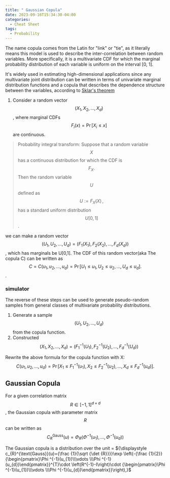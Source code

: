 ```yaml
---
title: " Gaussian Copula"
date: 2023-09-16T15:34:30-04:00
categories:
  - Cheat Sheet
tags:
  - Probability
---
```


The name copula comes from the Latin for "link" or "tie", as it literally means this model is used to describe the inter-correlation between random variables. More specifically,  it is a multivariate CDF for which the marginal probability distribution of each variable is uniform on the interval [0, 1]. 

It's widely used in estimating high-dimensional applications since any multivariate joint distribution can be written in terms of univariate marginal distribution functions and a copula that describes the dependence structure between the variables, according to [Sklar's theorem](https://stats.stackexchange.com/questions/485219/derivation-of-sklars-theorem-for-copula#:~:text=Sklar's%20theorem%20states%20that%20the,copula%20of%20X%20and%20Y.)


1. Consider a random vector $$(X_{1},X_{2},\dots ,X_{d})$$, where marginal CDFs $${\displaystyle F_{i}(x)=\Pr[X_{i}\leq x]}$$  are continuous.
>Probability integral transform:
>Suppose that a random variable $$X$$ has a continuous distribution for which the CDF is $${\displaystyle F_{X}.}$$ Then the random variable $$U$$ defined as $${\displaystyle U:=F_{X}(X)\,,}$$ has a standard uniform distribution $$U[0,1]$$.

we can make a random vector $$(U_{1},U_{2},\dots ,U_{d})=\left(F_{1}(X_{1}),F_{2}(X_{2}),\dots ,F_{d}(X_{d})\right)$$, which has marginals be U[0,1]. The CDF of this random vector(aka The copula C) can be written as $${C=\displaystyle C(u_{1},u_{2},\dots ,u_{d})=\Pr[U_{1}\leq u_{1},U_{2}\leq u_{2},\dots ,U_{d}\leq u_{d}].}$$. 

### simulator 
The reverse of these steps can be used to generate pseudo-random samples from general classes of multivariate probability distributions. 
1. Generate a sample $$(U_{1},U_{2},\dots ,U_{d})$$ from the copula function.
2. Constructed $$(X_{1},X_{2},\dots ,X_{d})=\left(F_{1}^{-1}(U_{1}),F_{2}^{-1}(U_{2}),\dots ,F_{d}^{-1}(U_{d})\right)$$

Rewrite the above formula for the copula function with X:$${\displaystyle C(u_{1},u_{2},\dots ,u_{d})=\Pr[X_{1}\leq F_{1}^{-1}(u_{1}),X_{2}\leq F_{2}^{-1}(u_{2}),\dots ,X_{d}\leq F_{d}^{-1}(u_{d})].}$$

## Gaussian Copula

For a given correlation matrix $${\displaystyle R\in [-1,1]^{d\times d}}$$, the Gaussian copula with parameter matrix $$R$$ can be written as
$$C_{R}^{\text{Gauss}}(u)=\Phi _{R}\left(\Phi ^{-1}(u_{1}),\dots ,\Phi ^{-1}(u_{d})\right)$$

The Gaussian copula is a distribution over the unit =
${\displaystyle c_{R}^{\text{Gauss}}(u)={\frac {1}{\sqrt {\det {R}}}}\exp \left(-{\frac {1}{2}}{\begin{pmatrix}\Phi ^{-1}(u_{1})\\\vdots \\\Phi ^{-1}(u_{d})\end{pmatrix}}^{T}\cdot \left(R^{-1}-I\right)\cdot {\begin{pmatrix}\Phi ^{-1}(u_{1})\\\vdots \\\Phi ^{-1}(u_{d})\end{pmatrix}}\right),}$